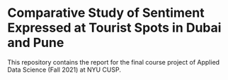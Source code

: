 # Comparative Study of Sentiment Expressed at Tourist Spots in Dubai and Pune

This repository contains the report for the final course project of Applied Data Science (Fall 2021) at NYU CUSP.
